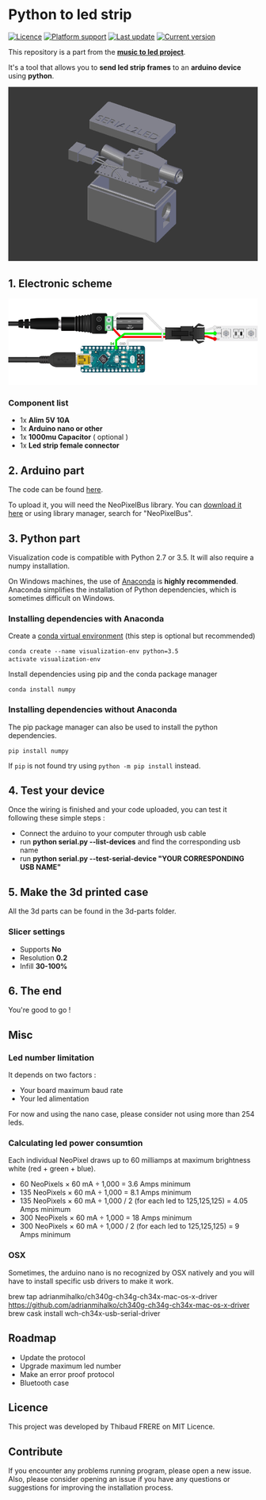 # Python to led strip

<p align="left">
<a href="https://github.com/tfrere/python-to-led-strip#licence"><img src="https://img.shields.io/badge/licence-MIT-green" alt="Licence"></a>
<a href="https://github.com/tfrere/python-to-led-strip"><img src="https://img.shields.io/badge/platform-osx--64%20%7C%20linux--64%20%7C%20windows--64-lightgrey" alt="Platform support"></a>
<a href="https://github.com/tfrere/python-to-led-strip"><img src="https://img.shields.io/github/last-commit/tfrere/python-to-led-strip" alt="Last update"></a>
<a href="https://github.com/tfrere/python-to-led-strip"><img src="https://img.shields.io/github/v/tag/tfrere/python-to-led-strip" alt="Current version"></a>
</p>

This repository is a part from the [**music to led project**](https://github.com/tfrere/music-to-led).

It's a tool that allows you to **send led strip frames** to an **arduino device** using **python**.

![arduino-case](./images/arduino-case.png)

## 1. Electronic scheme

![electronic-scheme](./images/electronic-scheme.png)

### Component list

- 1x **Alim 5V 10A**
- 1x **Arduino nano or other**
- 1x **1000mu Capacitor** ( optional )
- 1x **Led strip female connector**

## 2. Arduino part

The code can be found [here](./arduino/serial-case/serial-case.ino).

To upload it, you will need the NeoPixelBus library. You can [download it here](https://github.com/Makuna/NeoPixelBus) or using library manager, search for "NeoPixelBus".

## 3. Python part

Visualization code is compatible with Python 2.7 or 3.5. It will also require a numpy installation.

On Windows machines, the use of [Anaconda](https://www.anaconda.com/distribution/) is **highly recommended**. Anaconda simplifies the installation of Python dependencies, which is sometimes difficult on Windows.

### Installing dependencies with Anaconda

Create a [conda virtual environment](http://conda.pydata.org/docs/using/envs.html) (this step is optional but recommended)

```
conda create --name visualization-env python=3.5
activate visualization-env
```

Install dependencies using pip and the conda package manager

```
conda install numpy
```

### Installing dependencies without Anaconda

The pip package manager can also be used to install the python dependencies.

```
pip install numpy
```

If `pip` is not found try using `python -m pip install` instead.

## 4. Test your device

Once the wiring is finished and your code uploaded, you can test it following these simple steps :

- Connect the arduino to your computer through usb cable
- run **python serial.py --list-devices** and find the corresponding usb name
- run **python serial.py --test-serial-device "YOUR CORRESPONDING USB NAME"**

## 5. Make the 3d printed case

All the 3d parts can be found in the 3d-parts folder.

### Slicer settings

- Supports **No**
- Resolution **0.2**
- Infill **30-100%**

## 6. The end

You're good to go !

## Misc

### Led number limitation

It depends on two factors :

- Your board maximum baud rate
- Your led alimentation

For now and using the nano case, please consider not using more than 254 leds.

### Calculating led power consumtion

Each individual NeoPixel draws up to 60 milliamps at maximum brightness white (red + green + blue).

- 60 NeoPixels × 60 mA ÷ 1,000 = 3.6 Amps minimum
- 135 NeoPixels × 60 mA ÷ 1,000 = 8.1 Amps minimum
- 135 NeoPixels × 60 mA ÷ 1,000 / 2 (for each led to 125,125,125) = 4.05 Amps minimum
- 300 NeoPixels × 60 mA ÷ 1,000 = 18 Amps minimum
- 300 NeoPixels × 60 mA ÷ 1,000 / 2 (for each led to 125,125,125) = 9 Amps minimum

### OSX

Sometimes, the arduino nano is no recognized by OSX natively and you will have to install specific usb drivers to make it work.

brew tap adrianmihalko/ch340g-ch34g-ch34x-mac-os-x-driver https://github.com/adrianmihalko/ch340g-ch34g-ch34x-mac-os-x-driver
brew cask install wch-ch34x-usb-serial-driver

## Roadmap

- Update the protocol
- Upgrade maximum led number
- Make an error proof protocol
- Bluetooth case

## Licence

This project was developed by Thibaud FRERE on MIT Licence.

## Contribute

If you encounter any problems running program, please open a new issue. Also, please consider opening an issue if you have any questions or suggestions for improving the installation process.
